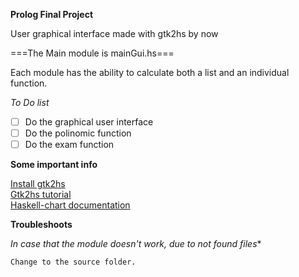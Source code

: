 **Prolog Final Project**

User graphical interface made with gtk2hs by now  

===The Main module is mainGui.hs===

Each module has the ability to calculate both a list and an individual function.

*To Do list*

- [ ] Do the graphical user interface
- [ ] Do the polinomic function
- [ ] Do the exam function

**Some important info**

<a href="https://wiki.haskell.org/Gtk2Hs/Installation">Install gtk2hs</a><br/>
<a href="http://muitovar.com/gtk2hs/chap2.html">Gtk2hs tutorial</a><br/>
<a href="https://github.com/timbod7/haskell-chart/wiki">Haskell-chart documentation</a>

**Troubleshoots**

*In case that the module doesn't work, due to not found files**
```
Change to the source folder.

```
